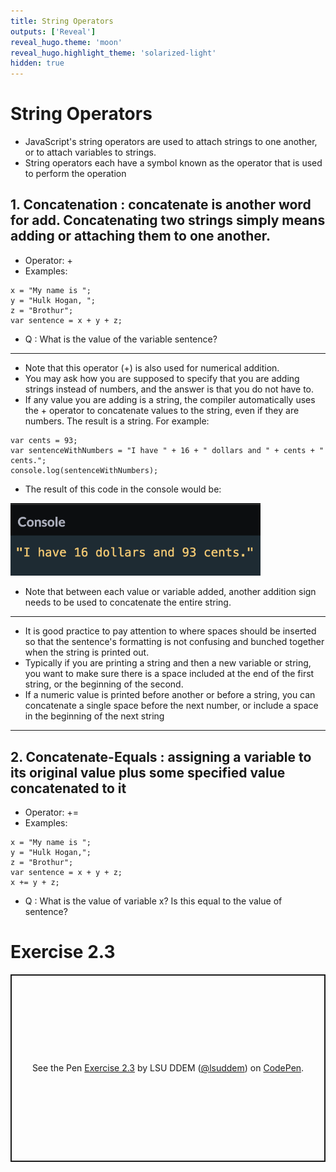 ```yaml
---
title: String Operators
outputs: ['Reveal']
reveal_hugo.theme: 'moon'
reveal_hugo.highlight_theme: 'solarized-light'
hidden: true
---
```

# String Operators 

* JavaScript's string operators are used to attach strings to one another, or to attach variables to strings.
* String operators each have a symbol known as the operator that is used to perform the operation

## 1. Concatenation : concatenate is another word for add. Concatenating two strings simply means adding or attaching them to one another.
* Operator: + 
* Examples:
```
x = "My name is ";
y = "Hulk Hogan, ";
z = "Brothur";
var sentence = x + y + z;
```
* Q : What is the value of the variable sentence?
---
* Note that this operator (+) is also used for numerical addition. 
* You may ask how you are supposed to specify that you are adding strings instead of numbers, and the answer is that you do not have to. 
* If any value you are adding is a string, the compiler automatically uses the + operator to concatenate values to the string, even if they are numbers. The result is a string. For example:
```
var cents = 93;
var sentenceWithNumbers = "I have " + 16 + " dollars and " + cents + " cents.";
console.log(sentenceWithNumbers);
```
* The result of this code in the console would be:

<img src="../../media/2_3_concat.png" alt="Image description" width="400">

* Note that between each value or variable added, another addition sign needs to be used to concatenate the entire string. 
---
* It is good practice to pay attention to where spaces should be inserted so that the sentence's formatting is not confusing and bunched together when the string is printed out.
* Typically if you are printing a string and then a new variable or string, you want to make sure there is a space included at the end of the first string, or the beginning of the second.  
* If a numeric value is printed before another or before a string, you can concatenate a single space before the next number, or include a space in the beginning of the next string
---
## 2. Concatenate-Equals : assigning a variable to its original value plus some specified value concatenated to it
* Operator: += 
* Examples:
```
x = "My name is ";
y = "Hulk Hogan,";
z = "Brothur";
var sentence = x + y + z;
x += y + z;
```
* Q : What is the value of variable x? Is this equal to the value of sentence?

# Exercise 2.3

<p class="codepen" data-height="300" data-default-tab="html,result" data-slug-hash="LEPxjQz" data-pen-title="Exercise 2.3" data-user="lsuddem" style="height: 300px; box-sizing: border-box; display: flex; align-items: center; justify-content: center; border: 2px solid; margin: 1em 0; padding: 1em;">
  <span>See the Pen <a href="https://codepen.io/lsuddem/pen/LEPxjQz">
  Exercise 2.3</a> by LSU DDEM (<a href="https://codepen.io/lsuddem">@lsuddem</a>)
  on <a href="https://codepen.io">CodePen</a>.</span>
</p>
<script async src="https://cpwebassets.codepen.io/assets/embed/ei.js"></script>

